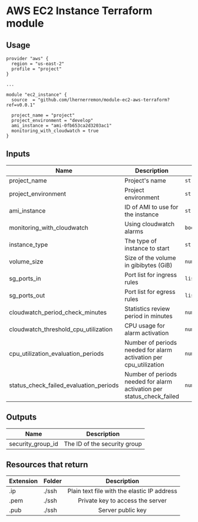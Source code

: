 # AWS EC2 Instance Terraform module

## Usage

```hcl
provider "aws" {
  region = "us-east-2"
  profile = "project"
}

...

module "ec2_instance" {
  source  = "github.com/lhernerremon/module-ec2-aws-terraform?ref=v0.0.1"
  
  project_name = "project"
  project_environment = "develop"
  ami_instance = "ami-0fb653ca2d3203ac1"
  monitoring_with_cloudwatch = true
}
```

## Inputs

| Name | Description | Type | Default | Required |
|------|-------------|------|---------|:--------:|
| project_name | Project's name | `string` | `""` | yes |
| project_environment | Project environment | `string` | `""` | yes |
| ami_instance | ID of AMI to use for the instance | `string` | `""` | yes |
| monitoring_with_cloudwatch | Using cloudwatch alarms | `bool`  | `true` | no |
| instance_type | The type of instance to start | `string` | `"t2.micro"` | no |
| volume_size | Size of the volume in gibibytes (GiB) | `number` | `15` | no |
| sg_ports_in | Port list for ingress rules | `list(number)` | `[22, 80, 443]` | no |
| sg_ports_out | Port list for egress rules | `list(number)` | `[0]` | no |
| cloudwatch_period_check_minutes | Statistics review period in minutes | `number` | `15` | no |
| cloudwatch_threshold_cpu_utilization | CPU usage for alarm activation | `number` | `95` | no |
| cpu_utilization_evaluation_periods | Number of periods needed for alarm activation per cpu_utilization | `number` | `2` | no |
| status_check_failed_evaluation_periods | Number of periods needed for alarm activation per status_check_failed | `number` | `0.99` | no |

## Outputs
| Name | Description|
|------|:--------:|
| security_group_id | The ID of the security group |


## Resources that return

| Extension | Folder | Description |
|------|-------------|:--------:|
| .ip | ./ssh | Plain text file with the elastic IP address |
| .pem | ./ssh | Private key to access the server |
| .pub | ./ssh | Server public key |
